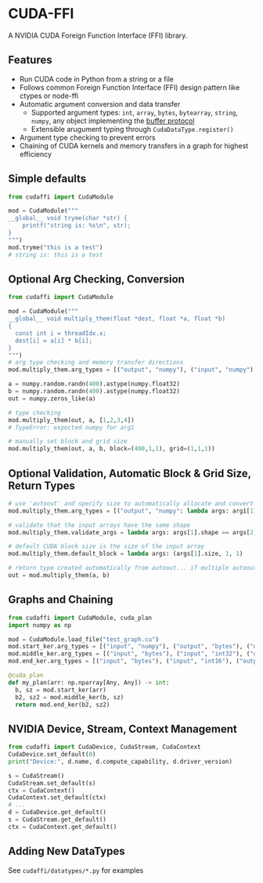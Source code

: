 # CUDA-FFI
A NVIDIA CUDA Foreign Function Interface (FFI) library.

## Features
- Run CUDA code in Python from a string or a file
- Follows common Foreign Function Interface (FFI) design pattern like ctypes or node-ffi
- Automatic argument conversion and data transfer
    - Supported argument types: `int`, `array`, `bytes`, `bytearray`, `string`,
      `numpy`, any object implementing the [buffer protocol](https://docs.python.org/3/c-api/buffer.html)
    - Extensible arugument typing through `CudaDataType.register()`
- Argument type checking to prevent errors
- Chaining of CUDA kernels and memory transfers in a graph for highest efficiency


## Simple defaults
``` python
from cudaffi import CudaModule

mod = CudaModule("""
__global__ void tryme(char *str) {
    printf("string is: %s\n", str);
}
""")
mod.tryme("this is a test")
# string is: this is a test
```

## Optional Arg Checking, Conversion
``` python
from cudaffi import CudaModule

mod = CudaModule("""
__global__ void multiply_them(float *dest, float *a, float *b)
{
  const int i = threadIdx.x;
  dest[i] = a[i] * b[i];
}
""")
# arg type checking and memory transfer directions
mod.multiply_them.arg_types = [("output", "numpy"), ("input", "numpy"), ("input", "numpy")]

a = numpy.random.randn(400).astype(numpy.float32)
b = numpy.random.randn(400).astype(numpy.float32)
out = numpy.zeros_like(a)

# type checking
mod.multiply_them(out, a, [1,2,3,4])
# TypeError: expected numpy for arg1

# manually set block and grid size
mod.multiply_them(out, a, b, block=(400,1,1), grid=(1,1,1))
```

## Optional Validation, Automatic Block & Grid Size, Return Types
``` python
# use 'autoout' and specify size to automatically allocate and convert return results in the desired format
mod.multiply_them.arg_types = [("output", "numpy": lambda args: arg1[1].size), ("input", "numpy"), ("input", "numpy")]

# validate that the input arrays have the same shape
mod.multiply_them.validate_args = lambda args: args[1].shape == args[2].shape

# default CUDA block size is the size of the input array
mod.multiply_them.default_block = lambda args: (args[1].size, 1, 1)

# return type created automatically from autoout... if multiple autoouts are defined, a tuple of results is returned
out = mod.multiply_them(a, b)
```

## Graphs and Chaining
``` python
from cudaffi import CudaModule, cuda_plan
import numpy as np

mod = CudaModule.load_file("test_graph.cu")
mod.start_ker.arg_types = [("input", "numpy"), ("output", "bytes"), ("output", "int32")]
mod.middle_ker.arg_types = [("input", "bytes"), ("input", "int32"), ("output", "bytes"), ("output", "int16")]
mod.end_ker.arg_types = [("input", "bytes"), ("input", "int16"), ("output", "int16")]

@cuda_plan
def my_plan(arr: np.nparray[Any, Any]) -> int:
  b, sz = mod.start_ker(arr)
  b2, sz2 = mod.middle_ker(b, sz)
  return mod.end_ker(b2, sz2)
```

## NVIDIA Device, Stream, Context Management
``` python
from cudaffi import CudaDevice, CudaStream, CudaContext
CudaDevice.set_default(0)
print("Device:", d.name, d.compute_capability, d.driver_version)

s = CudaStream()
CudaStream.set_default(s)
ctx = CudaContext()
CudaContext.set_default(ctx)
# ...
d = CudaDevice.get_default()
s = CudaStream.get_default()
ctx = CudaContext.get_default()
```

## Adding New DataTypes
See `cudaffi/datatypes/*.py` for examples